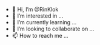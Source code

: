 - 👋 Hi, I’m @RinKlok
- 👀 I’m interested in ...
- 🌱 I’m currently learning ...
- 💞️ I’m looking to collaborate on ...
- 📫 How to reach me ...

<!---
RinKlok/RinKlok is a ✨ special ✨ repository because its `README.md` (this file) appears on your GitHub profile.
You can click the Preview link to take a look at your changes.
--->
